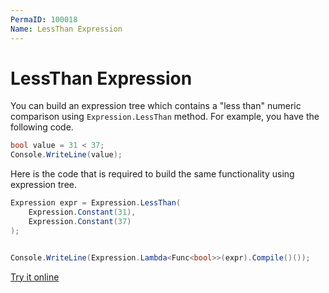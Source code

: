 ```yaml
---
PermaID: 100018
Name: LessThan Expression
---
```


# LessThan Expression

You can build an expression tree which contains a "less than" numeric comparison using `Expression.LessThan` method. For example, you have the following code.

```csharp
bool value = 31 < 37;
Console.WriteLine(value);
```

Here is the code that is required to build the same functionality using expression tree. 

```csharp
Expression expr = Expression.LessThan(
    Expression.Constant(31),
    Expression.Constant(37)
);


Console.WriteLine(Expression.Lambda<Func<bool>>(expr).Compile()());
```

[Try it online](https://dotnetfiddle.net/ZfiLPY)